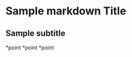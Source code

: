 Sample markdown Title
=====================
Sample subtitle
---------------------

*point
*point
*point